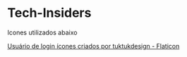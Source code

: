 # Tech-Insiders
Icones utilizados abaixo


<a href="https://www.flaticon.com/br/icones-gratis/usuario-de-login" title="usuário de login ícones">Usuário de login ícones criados por tuktukdesign - Flaticon</a>
